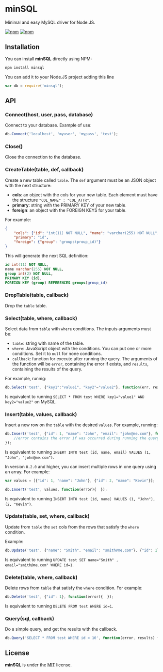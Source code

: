 # minSQL

Minimal and easy MySQL driver for Node.JS.

[![npm](https://img.shields.io/npm/v/minsql.svg?style=flat-square)](https://www.npmjs.com/package/minsql)
[![npm](https://img.shields.io/npm/dt/minsql.svg?style=flat-square)](https://www.npmjs.com/package/minsql)


## Installation

You can install **minSQL** directly using NPM:

```sh
npm install minsql
```

You can add it to your Node.JS project adding this line

```javascript
var db = require('minsql');
```

## API

### Connect(host, user, pass, database)

Connect to your database. Example of use:

```javascript
db.Connect('localhost', 'myuser', 'mypass', 'test');
```


### Close()

Close the connection to the database.

### CreateTable(table, def, callback)

Create a new table called `table`. The `def` argument must be an JSON object with the next structure:

- **cols**: an object with the cols for your new table. Each element must have the structure `"COL_NAME" : "COL_ATTR"`.
- **primary**: string with the PRIMARY KEY of your new table.
- **foreign**: an object with the FOREIGN KEYS for your table.

For example:

```json
{
	"cols": {"id": "int(11) NOT NULL", "name": "varchar(255) NOT NULL", "group": "int(2) NOT NULL", },
	"primary": "id",
	"foreign": {"group": "groups(proup_id)"}
}
```

This will generate the next SQL definition:

```sql
id int(11) NOT NULL,
name varchar(255) NOT NULL,
group int(2) NOT NULL,
PRIMARY KEY (id),
FOREIGN KEY (group) REFERENCES groups(group_id)
```


### DropTable(table, callback)

Drop the `table` table.


### Select(table, where, callback)

Select data from `table` with `where` conditions. The inputs arguments must be:

- `table`: string with name of the table.
- `where`: JavaScript object with the conditions. You can put one or more conditions. Set it to `null` for none conditions.
- `callback`: function for execute after running the query. The arguments of the function will be `error`, containing the error if exists, and `results`, containing the results of the query.

For example, runnig:

```javascript
db.Select('test', {"key1":"value1", "key2"="value2"}, function(err, results){});
```

Is equivalent to running `SELECT * FROM test WHERE key1="value1" AND key2="value2"` on MySQL.


### Insert(table, values, callback)

Insert a new row on the `table` with the desired `values`. For example, running:

```javascript
db.Insert('test', {"id": 1, "name": "John", "email": "john@me.com"}, function(error){
	//error contains the error if was occurred during running the query
});
```

Is equivalent to running `INSERT INTO test (id, name, email) VALUES (1, "John", "john@me.com")`.

In version `0.2.0` and higher, you can insert multiple rows in one query using an array. For example:

```javascript
var values = [{"id": 1, "name": "John"}, {"id": 2, "name": "Kevin"}];

db.Insert('test', values, function(error){  });
```

Is equivalent to running `INSERT INTO test (id, name) VALUES (1, "John"),(2, "Kevin")`.


### Update(table, set, where, callback)

Update from `table` the `set` cols from the rows that satisfy the `where` condition.

Example:

```javascript
db.Update('test', {"name": "Smith", "email": "smith@me.com"}, {"id": 1}, function(error){ });
```

Is equivalent to running `UPDATE test SET name="Smith" , email="smith@me.com" WHERE id=1`.


### Delete(table, where, callback)

Delete rows from `table` that satisfy the `where` condition. For example:

```javascript
db.Delete('test', {"id": 1}, function(error){  });
```

Is equivalent to running `DELETE FROM test WHERE id=1`.

### Query(sql, callback)

Do a simple query, and get the results with the callback.

```javascript
db.Query('SELECT * FROM test WHERE id < 10', function(error, results) { ... });
```


## License

**minSQL** is under the [MIT](LICENSE) license.
